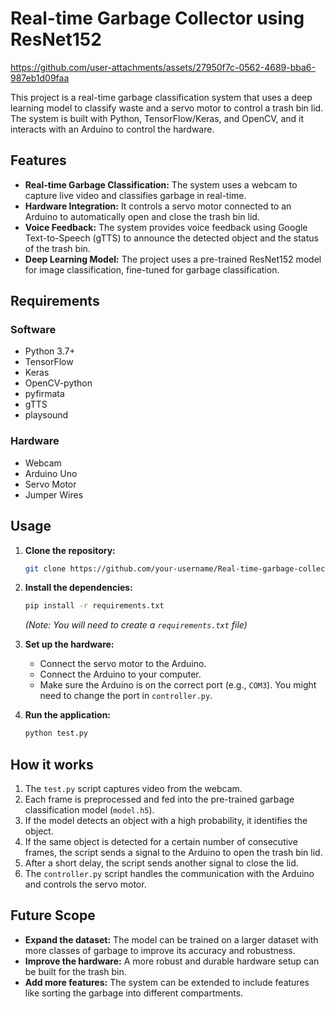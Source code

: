 # Real-time Garbage Collector using ResNet152



https://github.com/user-attachments/assets/27950f7c-0562-4689-bba6-987eb1d09faa

This project is a real-time garbage classification system that uses a deep learning model to classify waste and a servo motor to control a trash bin lid. The system is built with Python, TensorFlow/Keras, and OpenCV, and it interacts with an Arduino to control the hardware.

## Features

*   **Real-time Garbage Classification:** The system uses a webcam to capture live video and classifies garbage in real-time.
*   **Hardware Integration:** It controls a servo motor connected to an Arduino to automatically open and close the trash bin lid.
*   **Voice Feedback:** The system provides voice feedback using Google Text-to-Speech (gTTS) to announce the detected object and the status of the trash bin.
*   **Deep Learning Model:** The project uses a pre-trained ResNet152 model for image classification, fine-tuned for garbage classification.

## Requirements

### Software

*   Python 3.7+
*   TensorFlow
*   Keras
*   OpenCV-python
*   pyfirmata
*   gTTS
*   playsound

### Hardware

*   Webcam
*   Arduino Uno
*   Servo Motor
*   Jumper Wires

## Usage

1.  **Clone the repository:**
    ```bash
    git clone https://github.com/your-username/Real-time-garbage-collector-using-resnet152.git
    ```
2.  **Install the dependencies:**
    ```bash
    pip install -r requirements.txt
    ```
    *(Note: You will need to create a `requirements.txt` file)*

3.  **Set up the hardware:**
    *   Connect the servo motor to the Arduino.
    *   Connect the Arduino to your computer.
    *   Make sure the Arduino is on the correct port (e.g., `COM3`). You might need to change the port in `controller.py`.

4.  **Run the application:**
    ```bash
    python test.py
    ```

## How it works

1.  The `test.py` script captures video from the webcam.
2.  Each frame is preprocessed and fed into the pre-trained garbage classification model (`model.h5`).
3.  If the model detects an object with a high probability, it identifies the object.
4.  If the same object is detected for a certain number of consecutive frames, the script sends a signal to the Arduino to open the trash bin lid.
5.  After a short delay, the script sends another signal to close the lid.
6.  The `controller.py` script handles the communication with the Arduino and controls the servo motor.

## Future Scope

*   **Expand the dataset:** The model can be trained on a larger dataset with more classes of garbage to improve its accuracy and robustness.
*   **Improve the hardware:** A more robust and durable hardware setup can be built for the trash bin.
*   **Add more features:** The system can be extended to include features like sorting the garbage into different compartments.
